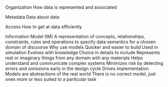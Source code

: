Organization
	How data is represented and associated

Metadata
	Data about data

Access
	How to get at data efficiently

Information Model (IM)
	A representation of concepts, relationships, constraints, rules and operations to specify data semantics for a chosen domain of discourse
	Why use models
		Quicker and easier to build
		Used in simulation
		Evolves with knowledge
		Choice in details to include
		Represents real or imaginary things from any domain with any materials
		Helps understand and communicate complex systems
		Minimizes risk by detecting errors and omissions early in the design cycle 
		Drives implementation 
	Models are abstractions of the real world
	There is no correct model, just ones more or less suited to a particular task